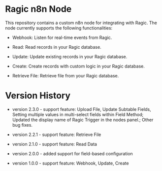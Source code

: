 # Ragic n8n Node

This repository contains a custom n8n node for integrating with Ragic. The node currently supports the following functionalities:

* Webhook: Listen for real-time events from Ragic.

* Read: Read records in your Ragic database.

* Update: Update existing records in your Ragic database.

* Create: Create records with custom logic in your Ragic database.

* Retrieve File: Retrieve file from your Ragic database.

# Version History

* version 2.3.0 - support feature: Upload File, Update Subtable Fields, Setting multiple values in multi-select fields within Field Method; Updated the display name of Ragic Trigger in the nodes panel.; Other bug fixes.

* version 2.2.1 - support feature: Retrieve File

* version 2.1.0 - support feature: Read Data

* version 2.0.0 - added support for field-based configuration

* version 1.0.0 - support feature: Webhook, Update, Create
